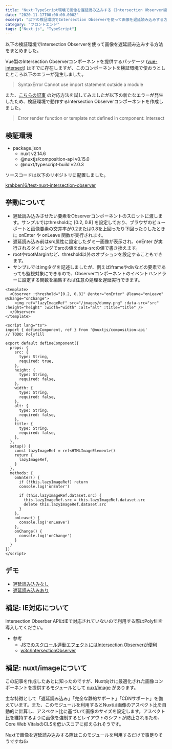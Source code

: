 ```yaml
---
title: "Nuxt+TypeScript環境で画像を遅延読み込みする（Intersection Observer編）"
date: "2020-11-17T00:00:00.000Z"
excerpt: "以下の検証環境でIntersection Observerを使って画像を遅延読み込みする方法をまとめました。"
category: "フロントエンド"
tags: ["Nuxt.js", "TypeScript"]
---
```


以下の検証環境でIntersection Observerを使って画像を遅延読み込みする方法をまとめました。

Vue製のIntersection Observerコンポーネントを提供するパッケージ ([vue-intersect](https://github.com/heavyy/vue-intersect)) はすでに存在しますが、このコンポーネントを検証環境で使おうとしたところ以下のエラーが発生しました。

> SyntaxError Cannot use import statement outside a module

また、[こちらの記事](https://zenn.dev/sengosha/articles/63a04ba5da5303e3993d) の対応方法を試してみましたが以下の新たなエラーが発生したため、検証環境で動作するIntersection Observerコンポーネントを作成しました。

> Error render function or template not defined in component: Intersect

## 検証環境

- package.json
  - nuxt v2.14.6
  - @nuxtjs/composition-api v0.15.0
  - @nuxt/typescript-build v2.0.3

ソースコードは以下のリポジトリに配置しました。

[krabben16/test-nuxt-intersection-observer](https://github.com/krabben16/test-nuxt-intersection-observer)

## 挙動について

- 遅延読み込みさせたい要素をObserverコンポーネントのスロットに渡します。サンプルではthresholdに [0.2, 0.8] を設定しており、ブラウザのビューポートと画像要素の交差率が0.2または0.8を上回ったり下回ったりしたときに onEnter や onLeave 関数が実行されます。
- 遅延読み込み前はsrc属性に設定したダミー画像が表示され、onEnter が実行されるタイミングでsrcの値をdata-srcの値で書き換えます。
- rootやrootMarginなど、threshold以外のオプションを設定することもできます。
- サンプルではimgタグを記述しましたが、例えばiframeやdivなどの要素であっても監視対象にできるので、Observerコンポーネントのイベントハンドラーに設定する関数を編集すれば任意の処理を遅延実行できます。

```vue
<template>
  <Observer :threshold="[0.2, 0.8]" @enter="onEnter" @leave="onLeave" @change="onChange">
    <img ref="lazyImageRef" src="/images/dummy.png" :data-src="src" :height="height" :width="width" :alt="alt" :title="title" />
  </Observer>
</template>

<script lang="ts">
import { defineComponent, ref } from '@nuxtjs/composition-api'
// TODO: Polyfill

export default defineComponent({
  props: {
    src: {
      type: String,
      required: true,
    },
    height: {
      type: String,
      required: false,
    },
    width: {
      type: String,
      required: false,
    },
    alt: {
      type: String,
      required: false,
    },
    title: {
      type: String,
      required: false,
    },
  },
  setup() {
    const lazyImageRef = ref<HTMLImageElement>()
    return {
      lazyImageRef,
    }
  },
  methods: {
    onEnter() {
      if (!this.lazyImageRef) return
      console.log('onEnter')

      if (this.lazyImageRef.dataset.src) {
        this.lazyImageRef.src = this.lazyImageRef.dataset.src
        delete this.lazyImageRef.dataset.src
      }
    },
    onLeave() {
      console.log('onLeave')
    },
    onChange() {
      console.log('onChange')
    }
  }
})
</script>
```

## デモ

- [遅延読み込みなし](https://test-nuxt-intersection-observer.netlify.app/)
- [遅延読み込みあり](https://test-nuxt-intersection-observer.netlify.app/observer)

## 補足: IE対応について

Intersection Obserber APIはIEで対応されていないので利用する際はPolyfillを導入してください。

- 参考
  - [JSでのスクロール連動エフェクトにはIntersection Observerが便利](https://ics.media/entry/190902/)
  - [w3c/IntersectionObserver](https://github.com/w3c/IntersectionObserver/tree/master/polyfill)

## 補足: nuxt/imageについて

この記事を作成したあとに知ったのですが、Nuxt向けに最適化された画像コンポーネントを提供するモジュールとして [nuxt/image](https://github.com/nuxt/image) があります。

主な特徴として「遅延読み込み」「完全な静的サポート」「CDNサポート」を備えています。また、このモジュールを利用するとNuxtは画像のアスペクト比を自動的に計算し、アスペクト比に基づいて画像のサイズを設定します。アスペクト比を維持するように画像を強制するとレイアウトのシフトが防止されるため、Core Web VitalsのCLSを低いスコアに抑えられそうです。

Nuxtで画像を遅延読み込みする際はこのモジュールを利用するだけで事足りそうですね👍
